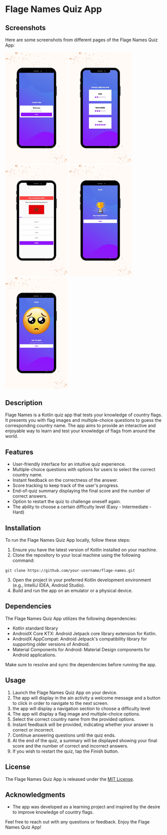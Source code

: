 # Flage Names Quiz App

## Screenshots

Here are some screenshots from different pages of the Flage Names Quiz App:

<p float="left">
  <img src="screenshots/MainActivity.png" width="200" />
  <img src="screenshots/NavigationActivity.png" width="200" />
  <img src="screenshots/QuestionsActivity.png" width="200" />
  <img src="screenshots/ResultsActivitySuccess.png" width="200" />
  <img src="screenshots/ResultsActivityFailure.png" width="200" />
</p>

## Description

Flage Names is a Kotlin quiz app that tests your knowledge of country flags. It presents you with flag images and multiple-choice questions to guess the corresponding country name. The app aims to provide an interactive and enjoyable way to learn and test your knowledge of flags from around the world.

## Features

- User-friendly interface for an intuitive quiz experience.
- Multiple-choice questions with options for users to select the correct country name.
- Instant feedback on the correctness of the answer.
- Score tracking to keep track of the user's progress.
- End-of-quiz summary displaying the final score and the number of correct answers.
- Option to restart the quiz to challenge oneself again.
- The ability to choose a certain difficulty level (Easy - Intermediate - Hard)

## Installation

To run the Flage Names Quiz App locally, follow these steps:

1. Ensure you have the latest version of Kotlin installed on your machine.
2. Clone the repository to your local machine using the following command:

`git clone https://github.com/your-username/flage-names.git`

3. Open the project in your preferred Kotlin development environment (e.g., IntelliJ IDEA, Android Studio).
4. Build and run the app on an emulator or a physical device.

## Dependencies

The Flage Names Quiz App utilizes the following dependencies:

- Kotlin standard library
- AndroidX Core KTX: Android Jetpack core library extension for Kotlin.
- AndroidX AppCompat: Android Jetpack's compatibility library for supporting older versions of Android.
- Material Components for Android: Material Design components for Android applications.

Make sure to resolve and sync the dependencies before running the app.

## Usage

1. Launch the Flage Names Quiz App on your device.
2. The app will display in the ain activity a welcome message and a button to click in order to navigate to the next screen.
3. the app will display a navigation section to choose a difficulty level
4. The app will display a flag image and multiple-choice options.
5. Select the correct country name from the provided options.
6. Instant feedback will be provided, indicating whether your answer is correct or incorrect.
7. Continue answering questions until the quiz ends.
8. At the end of the quiz, a summary will be displayed showing your final score and the number of correct and incorrect answers.
9. If you wish to restart the quiz, tap the Finish button.

## License

The Flage Names Quiz App is released under the [MIT License](LICENSE).

## Acknowledgments

- The app was developed as a learning project and inspired by the desire to improve knowledge of country flags.

Feel free to reach out with any questions or feedback. Enjoy the Flage Names Quiz App!
